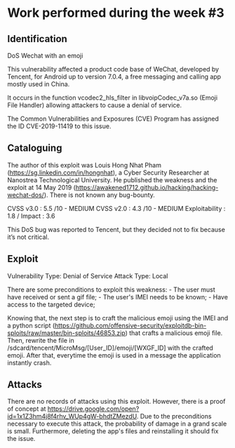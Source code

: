 # Work performed during the week #3

## Identification


DoS Wechat with an emoji

This vulnerability affected a product code base of WeChat, developed by Tencent, for Android up to version 7.0.4, a free messaging and calling app mostly used in China.

It occurs in the function vcodec2_hls_filter in libvoipCodec_v7a.so (Emoji File Handler) allowing attackers to cause a denial of service.

The Common Vulnerabilities and Exposures (CVE) Program has assigned the ID CVE-2019-11419 to this issue.

## Cataloguing


The author of this exploit was Louis Hong Nhat Pham (https://sg.linkedin.com/in/hongnhat), a Cyber Security Researcher at Nanostrea Technological University. He published the weakness and the exploit at 14 May 2019 (https://awakened1712.github.io/hacking/hacking-wechat-dos/).
There is not known any bug-bounty.
    

CVSS v3.0 : 5.5 /10 - MEDIUM 
CVSS v2.0 : 4.3 /10 - MEDIUM
Exploitability : 1.8 / Impact : 3.6
    
This DoS bug was reported to Tencent, but they decided not to fix because it’s not critical.


## Exploit


Vulnerability Type: Denial of Service
Attack Type: Local
    
There are some preconditions to exploit this weakness:
        - The user must have received or sent a gif file;
        - The user's IMEI needs to be known;
        - Have access to the targeted device;
        
Knowing that, the next step is to craft the malicious emoji using the IMEI and a python script (https://github.com/offensive-security/exploitdb-bin-sploits/raw/master/bin-sploits/46853.zip) that crafts a malicious emoji file. Then, rewrite the file in /sdcard/tencent/MicroMsg/[User_ID]/emoji/[WXGF_ID] with the crafted emoji.
After that, everytime the emoji is used in a message the application instantly crash.
    

## Attacks

There are no records of attacks using this exploit. However, there is a proof of concept at https://drive.google.com/open?id=1x1Z3hm4j8f4rhv_WUp4gW-bhdtZMezdU.
Due to the preconditions necessary to execute this attack, the probability of damage in a grand scale is small. Furthermore, deleting the app's files and reinstalling it should fix the issue.


    
